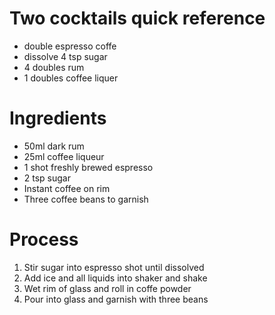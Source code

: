 # Two cocktails quick reference
* double espresso coffe
* dissolve 4 tsp sugar
* 4 doubles rum
* 1 doubles coffee liquer

# Ingredients
* 50ml dark rum
* 25ml coffee liqueur
* 1 shot freshly brewed espresso
* 2 tsp sugar
* Instant coffee on rim
* Three coffee beans to garnish

# Process
1. Stir sugar into espresso shot until dissolved
2. Add ice and all liquids into shaker and shake
3. Wet rim of glass and roll in coffe powder
4. Pour into glass and garnish with three beans


